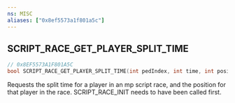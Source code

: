 ```yaml
---
ns: MISC
aliases: ["0x8ef5573a1f801a5c"]
---
```

## SCRIPT_RACE_GET_PLAYER_SPLIT_TIME

```c
// 0x8EF5573A1F801A5C
bool SCRIPT_RACE_GET_PLAYER_SPLIT_TIME(int pedIndex, int time, int position);
```

Requests the split time for a player in an mp script race, and the position for that player in the race. SCRIPT_RACE_INIT needs to have been called first.

